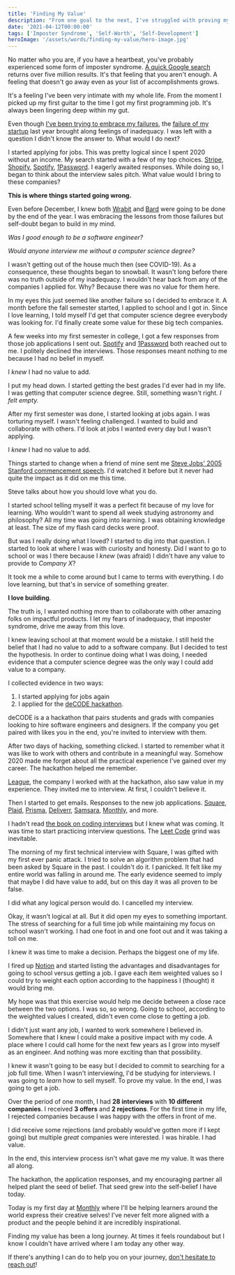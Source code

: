 ```yaml
---
title: 'Finding My Value'
description: "From one goal to the next, I've struggled with proving my worth."
date: '2021-04-12T00:00:00'
tags: ['Imposter Syndrome', 'Self-Worth', 'Self-Development']
heroImage: '/assets/words/finding-my-value/hero-image.jpg'
---
```


No matter who you are, if you have a heartbeat, you've probably experienced some form of imposter syndrome. [A quick Google search](https://www.google.com/search?q=imposter+syndrome) returns over five million results. It's that feeling that you aren't enough. A feeling that doesn't go away even as your list of accomplishments grows.

It's a feeling I've been very intimate with my whole life. From the moment I picked up my first guitar to the time I got my first programming job. It's always been lingering deep within my gut.

Even though [I've been trying to embrace my failures](/failures), the [failure of my startup](/failures/2020-product-failures) last year brought along feelings of inadequacy. I was left with a question I didn't know the answer to. What would I do next?

I started applying for jobs. This was pretty logical since I spent 2020 without an income. My search started with a few of my top choices. [Stripe](https://stripe.com/), [Shopify](http://shopify.com/), [Spotify](http://spotify.com/), [1Password](https://1password.com/). I eagerly awaited responses. While doing so, I began to think about the interview sales pitch. What value would I bring to these companies?

**This is where things started going wrong.**

Even before December, I knew both [Wrabit](/projects/wrabit) and [Bard](/projects/bard) were going to be done by the end of the year. I was embracing the lessons from those failures but self-doubt began to build in my mind.

*Was I good enough to be a software engineer?*

*Would anyone interview me without a computer science degree?*

I wasn't getting out of the house much then (see COVID-19). As a consequence, these thoughts began to snowball. It wasn't long before there was no truth outside of my inadequacy. I wouldn't hear back from any of the companies I applied for. Why? Because there was no value for them here.

In my eyes this just seemed like another failure so I decided to embrace it. A month before the fall semester started, I applied to school and I got in. Since I love learning, I told myself I'd get that computer science degree everybody was looking for. I'd finally create some value for these big tech companies.

A few weeks into my first semester in college, I got a few responses from those job applications I sent out. [Spotify](http://spotify.com/) and [1Password](https://1password.com/) both reached out to me. I politely declined the interviews. Those responses meant nothing to me because I had no belief in myself.

I *knew* I had no value to add.

I put my head down. I started getting the best grades I'd ever had in my life. I was getting that computer science degree. Still, something wasn't right. *I felt empty.*

After my first semester was done, I started looking at jobs again. I was torturing myself. I wasn't feeling challenged. I wanted to build and collaborate with others. I'd look at jobs I wanted every day but I wasn't applying.

I *knew* I had no value to add.

Things started to change when a friend of mine sent me [Steve Jobs' 2005 Stanford commencement speech](https://www.youtube.com/watch?v=UF8uR6Z6KLc). I'd watched it before but it never had quite the impact as it did on me this time.

Steve talks about how you should love what you do.

I started school telling myself it was a perfect fit because of my love for learning. Who wouldn't want to spend all week studying astronomy and philosophy? All my time was going into learning. I was obtaining knowledge at least. The size of my flash card decks were proof.

But was I really doing what I loved? I started to dig into that question. I started to look at where I was with curiosity and honesty. Did I want to go to school or was I there because I *knew* (was afraid) I didn't have any value to provide to *Company X*?

It took me a while to come around but I came to terms with everything. I do love learning, but that's in service of something greater.

**I love building**.

The truth is, I wanted nothing more than to collaborate with other amazing folks on impactful products. I let my fears of inadequacy, that imposter syndrome, drive me away from this love.

I knew leaving school at that moment would be a mistake. I still held the belief that I had no value to add to a software company. But I decided to test the hypothesis. In order to continue doing what I was doing, I needed evidence that a computer science degree was the only way I could add value to a company.

I collected evidence in two ways:

1. I started applying for jobs again
2. I applied for the [deCODE hackathon](https://www.hackdecode.io/).

deCODE is a a hackathon that pairs students and grads with companies looking to hire software engineers and designers. If the company you get paired with likes you in the end, you're invited to interview with them.

After two days of hacking, something clicked. I started to remember what it was like to work with others and contribute in a meaningful way. Somehow 2020 made me forget about all the practical experience I've gained over my career. The hackathon helped me remember.

[League](https://league.com/), the company I worked with at the hackathon, also saw value in my experience. They invited me to interview. At first, I couldn't believe it.

Then I started to get emails. Responses to the new job applications. [Square](https://square.com), [Plaid](https://plaid.com/), [Prisma](https://www.prisma.io/), [Deliverr](https://deliverr.com/), [Samsara](https://www.samsara.com/), [Monthly](http://monthly.com/), and more.

I hadn't read [the book on coding interviews](https://www.crackingthecodinginterview.com/) but I knew what was coming. It was time to start practicing interview questions. The [Leet Code](http://leetcode.com/) grind was inevitable.

The morning of my first technical interview with Square, I was gifted with my first ever panic attack. I tried to solve an algorithm problem that had been asked by Square in the past. I couldn't do it. I panicked. It felt like my entire world was falling in around me. The early evidence seemed to imply that maybe I did have value to add, but on this day it was all proven to be false.

I did what any logical person would do. I cancelled my interview.

Okay, it wasn't logical at all. But it did open my eyes to something important. The stress of searching for a full time job while maintaining my focus on school wasn't working. I had one foot in and one foot out and it was taking a toll on me.

I knew it was time to make a decision. Perhaps the biggest one of my life.

I fired up [Notion](https://www.notion.so/) and started listing the advantages and disadvantages for going to school versus getting a job. I gave each item weighted values so I could try to weight each option according to the happiness I (thought) it would bring me.

My hope was that this exercise would help me decide between a close race between the two options. I was so, so wrong. Going to school, according to the weighted values I created, didn't even come close to getting a job.

I didn't just want any job, I wanted to work somewhere I believed in. Somewhere that I knew I could make a positive impact with my code. A place where I could call home for the next few years as I grow into myself as an engineer. And nothing was more exciting than that possibility.

I knew it wasn't going to be easy but I decided to commit to searching for a job full time. When I wasn't interviewing, I'd be studying for interviews. I was going to *learn* how to sell myself. To prove my value. In the end, I was going to get a job.

Over the period of one month, I had **28 interviews** with **10 different companies**. I received **3 offers** and **2 rejections**. For the first time in my life, I rejected companies because I was happy with the offers in front of me.

I did receive some rejections (and probably would've gotten more if I kept going) but multiple *great* companies were interested. I was hirable. I had value.

In the end, this interview process isn't what gave me my value. It was there all along.

The hackathon, the application responses, and my encouraging partner all helped plant the seed of belief. That seed grew into the self-belief I have today.

Today is my first day at [Monthly](https://monthly.com) where I'll be helping learners around the world express their creative selves! I've never felt more aligned with a product and the people behind it are incredibly inspirational.

Finding my value has been a long journey. At times it feels roundabout but I know I couldn't have arrived where I am today any other way.

If there's anything I can do to help you on your journey, [don't hesitate to reach out](mailto:amorriscode@gmail.com)!
